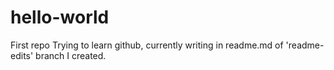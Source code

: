 # hello-world
First repo
Trying to learn github, currently writing in readme.md of 'readme-edits' branch I created.

